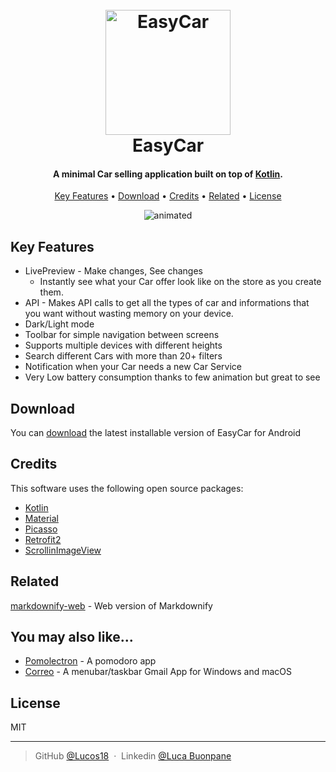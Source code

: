 <h1 align="center">
  <br>
  <a href="https://github.com/Lucos18/EasyCarNew/tree/main"><img src="https://github.com/Lucos18/EasyCarNew/blob/detailList/images/EasyCarLogo.png" alt="EasyCar" width="200"></a>
  <br>
  EasyCar
  <br>
</h1>

<h4 align="center">A minimal Car selling application built on top of <a href="https://kotlinlang.org/" target="_blank">Kotlin</a>.</h4>

<p align="center">
  <a href="#key-features">Key Features</a> •
  <a href="#download">Download</a> •
  <a href="#credits">Credits</a> •
  <a href="#related">Related</a> •
  <a href="#license">License</a>
</p>

<p align="center">
  <img src="https://github.com/Lucos18/EasyCarNew/blob/detailList/images/videoEasyCar.gif" alt="animated" />
</p>

## Key Features

* LivePreview - Make changes, See changes
  - Instantly see what your Car offer look like on the store as you create them.
* API - Makes API calls to get all the types of car and informations that you want without wasting memory on your device.
* Dark/Light mode
* Toolbar for simple navigation between screens
* Supports multiple devices with different heights
* Search different Cars with more than 20+ filters
* Notification when your Car needs a new Car Service
* Very Low battery consumption thanks to few animation but great to see

## Download

You can [download](https://github.com/amitmerchant1990/electron-markdownify/releases/tag/v1.2.0) the latest installable version of EasyCar for Android

## Credits

This software uses the following open source packages:

- [Kotlin](https://kotlinlang.org/)
- [Material](https://m3.material.io/)
- [Picasso](https://square.github.io/picasso/)
- [Retrofit2](https://square.github.io/retrofit/)
- [ScrollinImageView](https://github.com/Q42/AndroidScrollingImageView)

## Related

[markdownify-web](https://github.com/amitmerchant1990/markdownify-web) - Web version of Markdownify

## You may also like...

- [Pomolectron](https://github.com/amitmerchant1990/pomolectron) - A pomodoro app
- [Correo](https://github.com/amitmerchant1990/correo) - A menubar/taskbar Gmail App for Windows and macOS

## License

MIT

---

> GitHub [@Lucos18](https://github.com/Lucos18) &nbsp;&middot;&nbsp;
> Linkedin [@Luca Buonpane](https://www.linkedin.com/in/luca-buonpane-a7baaa242/)
